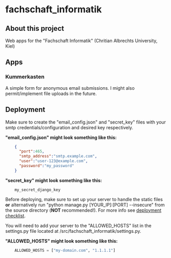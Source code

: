 # fachschaft_informatik
## About this project
Web apps for the "Fachschaft Informatik" (Chritian Albrechts University, Kiel)

## Apps
### Kummerkasten
A simple form for anonymous email submissions. I might also permit/implement file uploads in the future.

## Deployment
Make sure to create the "email_config.json" and "secret_key" files with your smtp credentials/configuration and desired key respectively.

**"email_config.json" might look something like this:**
```json
    {
      "port":465,
      "smtp_address":"smtp.example.com",
      "user":"user-123@example.com",
      "password":"my_password"
    }
```

**"secret_key" might look something like this:**
```
    my_secret_django_key
```

Before deploying, make sure to set up your server to handle the static files **or** alternatively run "python manage.py [YOUR_IP]:[PORT] --insecure" from the source directory (**NOT** recommended!). For more info see [deployment checklist](https://docs.djangoproject.com/en/4.1/howto/deployment/checklist/).

You will need to add your server to the "ALLOWED_HOSTS" list in the settings.py file located at /src/fachschaft_informatik/settings.py.

**"ALLOWED_HOSTS" might look something like this:**
```python
    ALLOWED_HOSTS = ["my-domain.com", "1.1.1.1"]
```

